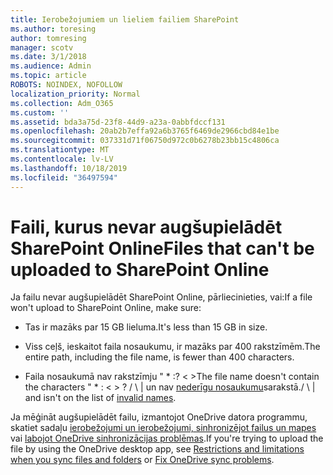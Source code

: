```yaml
---
title: Ierobežojumiem un lieliem failiem SharePoint
ms.author: toresing
author: tomresing
manager: scotv
ms.date: 3/1/2018
ms.audience: Admin
ms.topic: article
ROBOTS: NOINDEX, NOFOLLOW
localization_priority: Normal
ms.collection: Adm_O365
ms.custom: ''
ms.assetid: bda3a75d-23f8-44d9-a23a-0abbfdccf131
ms.openlocfilehash: 20ab2b7effa92a6b3765f6469de2966cbd84e1be
ms.sourcegitcommit: 037331d71f06750d972c0b6278b23bb15c4806ca
ms.translationtype: MT
ms.contentlocale: lv-LV
ms.lasthandoff: 10/18/2019
ms.locfileid: "36497594"
---
```

# <a name="files-that-cant-be-uploaded-to-sharepoint-online"></a><span data-ttu-id="4c37e-102">Faili, kurus nevar augšupielādēt SharePoint Online</span><span class="sxs-lookup"><span data-stu-id="4c37e-102">Files that can't be uploaded to SharePoint Online</span></span>

<span data-ttu-id="4c37e-103">Ja failu nevar augšupielādēt SharePoint Online, pārliecinieties, vai:</span><span class="sxs-lookup"><span data-stu-id="4c37e-103">If a file won't upload to SharePoint Online, make sure:</span></span>
  
- <span data-ttu-id="4c37e-104">Tas ir mazāks par 15 GB lieluma.</span><span class="sxs-lookup"><span data-stu-id="4c37e-104">It's less than 15 GB in size.</span></span>
    
- <span data-ttu-id="4c37e-105">Viss ceļš, ieskaitot faila nosaukumu, ir mazāks par 400 rakstzīmēm.</span><span class="sxs-lookup"><span data-stu-id="4c37e-105">The entire path, including the file name, is fewer than 400 characters.</span></span>
    
- <span data-ttu-id="4c37e-106">Faila nosaukumā nav rakstzīmju " \* :? \< \></span><span class="sxs-lookup"><span data-stu-id="4c37e-106">The file name doesn't contain the characters " \* : \< \> ?</span></span> <span data-ttu-id="4c37e-107">/ \ | un nav [nederīgu nosaukumu](https://go.microsoft.com/fwlink/?linkid=866430)sarakstā.</span><span class="sxs-lookup"><span data-stu-id="4c37e-107">/ \ | and isn't on the list of [invalid names](https://go.microsoft.com/fwlink/?linkid=866430).</span></span>
    
<span data-ttu-id="4c37e-108">Ja mēģināt augšupielādēt failu, izmantojot OneDrive datora programmu, skatiet sadaļu [ierobežojumi un ierobežojumi, sinhronizējot failus un mapes](http://go.microsoft.com/fwlink/p/?LinkID=717734) vai [labojot OneDrive sinhronizācijas problēmas](https://go.microsoft.com/fwlink/?linkid=866431).</span><span class="sxs-lookup"><span data-stu-id="4c37e-108">If you're trying to upload the file by using the OneDrive desktop app, see [Restrictions and limitations when you sync files and folders](http://go.microsoft.com/fwlink/p/?LinkID=717734) or [Fix OneDrive sync problems](https://go.microsoft.com/fwlink/?linkid=866431).</span></span>
  

